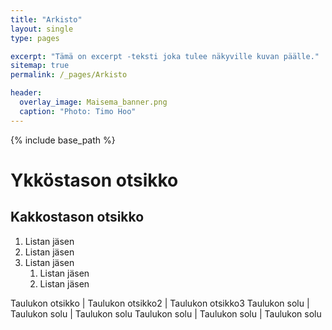 ```yaml
---
title: "Arkisto"
layout: single
type: pages

excerpt: "Tämä on excerpt -teksti joka tulee näkyville kuvan päälle."
sitemap: true
permalink: /_pages/Arkisto

header:
  overlay_image: Maisema_banner.png
  caption: "Photo: Timo Hoo"
---
```


{% include base_path %}

# Ykköstason otsikko

## Kakkostason otsikko

1. Listan jäsen
2. Listan jäsen
3. Listan jäsen
   1. Listan jäsen
   2. Listan jäsen

Taulukon otsikko | Taulukon otsikko2 | Taulukon otsikko3
Taulukon solu | Taulukon solu | Taulukon solu
Taulukon solu | Taulukon solu | Taulukon solu 

